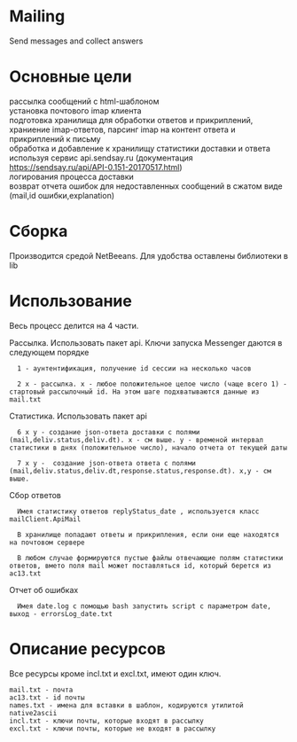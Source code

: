 # Mailing
Send messages and collect answers

# Основные цели 
  рассылка сообщений c html-шаблоном  
  установка почтового imap клиента  
  подготовка хранилища для обработки ответов и прикриплений, храниение imap-ответов, парсинг imap на контент ответа и прикриплений к письму  
  обработка и добавление к хранилищу статистики доставки и ответа используя сервис api.sendsay.ru (документация https://sendsay.ru/api/API-0.151-20170517.html)  
  логирования процесса доставки  
  возврат отчета ошибок для недоставленных сообщений в сжатом виде (mail,id ошибки,explanation)
  
# Сборка
  Производится средой NetBeeans. Для удобства оставлены библиотеки в lib
  
# Использование

Весь процесс делится на 4 части. 

  Рассылка. Использовать пакет api. Ключи запуска Messenger даются в следующем порядке
  
      1 - аунтентификация, получение id сессии на несколько часов
      
      2 x - рассылка. x - любое положительное целое число (чаще всего 1) - стартовый рассылочный id. На этом шаге подхватываются данные из mail.txt
      
  Статистика. Использовать пакет api
  
      6 x y - создание json-ответа доставки с полями (mail,deliv.status,deliv.dt). x - см выше. y - временой интервал статистики в днях (положительное число), начало отчета от текущей даты 
      
      7 x y -  создание json-ответа ответа с полями (mail,deliv.status,deliv.dt,response.status,response.dt). x,y - см выше.
      
  Сбор ответов
  
      Имея статистику ответов replyStatus_date , используется класс mailClient.ApiMail
      
      В хранилище попадают ответы и прикрипления, если они еще находятся на почтовом сервере
      
      В любом случае формируются пустые файлы отвечающие полям статистики ответов, вмето поля mail может поставляться id, который берется из ac13.txt
      
   Отчет об ошибках
  
      Имея date.log с помощью bash запустить script c параметром date, выход - errorsLog_date.txt
 
 # Описание ресурсов
 
 Все ресурсы кроме incl.txt и excl.txt, имеют один ключ.
 
    mail.txt - почта
    ac13.txt - id почты
    names.txt - имена для вставки в шаблон, кодируются утилитой native2ascii
    incl.txt - ключи почты, которые входят в рассылку
    excl.txt - ключи почты, которые не входят в рассылку  
      
  
